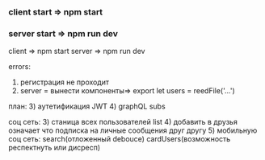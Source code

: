 
### client start =>  npm start
### server start => npm run dev

client =>  npm start
server => npm run dev

errors:
1) регистрация не проходит
2) server = вынести компоненты=> export let users = reedFile('...')

план:
3) аутетификация JWT 
4) graphQL subs 


соц сеть:
3) станица всех пользователей list
4) добавить в друзья означает что подписка на личные сообщения друг другу
5) мобильную соц сеть:  search(отложенный debouce) cardUsers(возможность респектнуть или дисресп)
